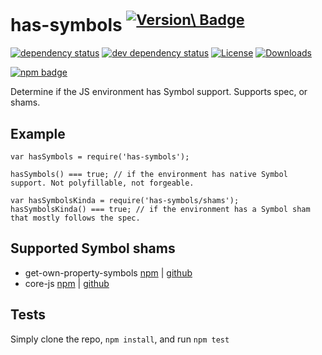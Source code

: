 has-symbols <sup>[![Version\ Badge](https://versionbadg.es/inspect-js/has-symbols.svg)](https://npmjs.org/package/has-symbols)</sup>
====================================================================================================================================

[![dependency status](https://david-dm.org/inspect-js/has-symbols.svg)](https://david-dm.org/inspect-js/has-symbols) [![dev dependency status](https://david-dm.org/inspect-js/has-symbols/dev-status.svg)](https://david-dm.org/inspect-js/has-symbols#info=devDependencies) [![License](https://img.shields.io/npm/l/has-symbols.svg)](LICENSE) [![Downloads](https://img.shields.io/npm/dm/has-symbols.svg)](https://npm-stat.com/charts.html?package=has-symbols)

[![npm badge](https://nodei.co/npm/has-symbols.png?downloads=true&stars=true)](https://npmjs.org/package/has-symbols)

Determine if the JS environment has Symbol support. Supports spec, or shams.

Example
-------

    var hasSymbols = require('has-symbols');

    hasSymbols() === true; // if the environment has native Symbol support. Not polyfillable, not forgeable.

    var hasSymbolsKinda = require('has-symbols/shams');
    hasSymbolsKinda() === true; // if the environment has a Symbol sham that mostly follows the spec.

Supported Symbol shams
----------------------

-   get-own-property-symbols [npm](https://www.npmjs.com/package/get-own-property-symbols) | [github](https://github.com/WebReflection/get-own-property-symbols)
-   core-js [npm](https://www.npmjs.com/package/core-js) | [github](https://github.com/zloirock/core-js)

Tests
-----

Simply clone the repo, `npm install`, and run `npm test`
